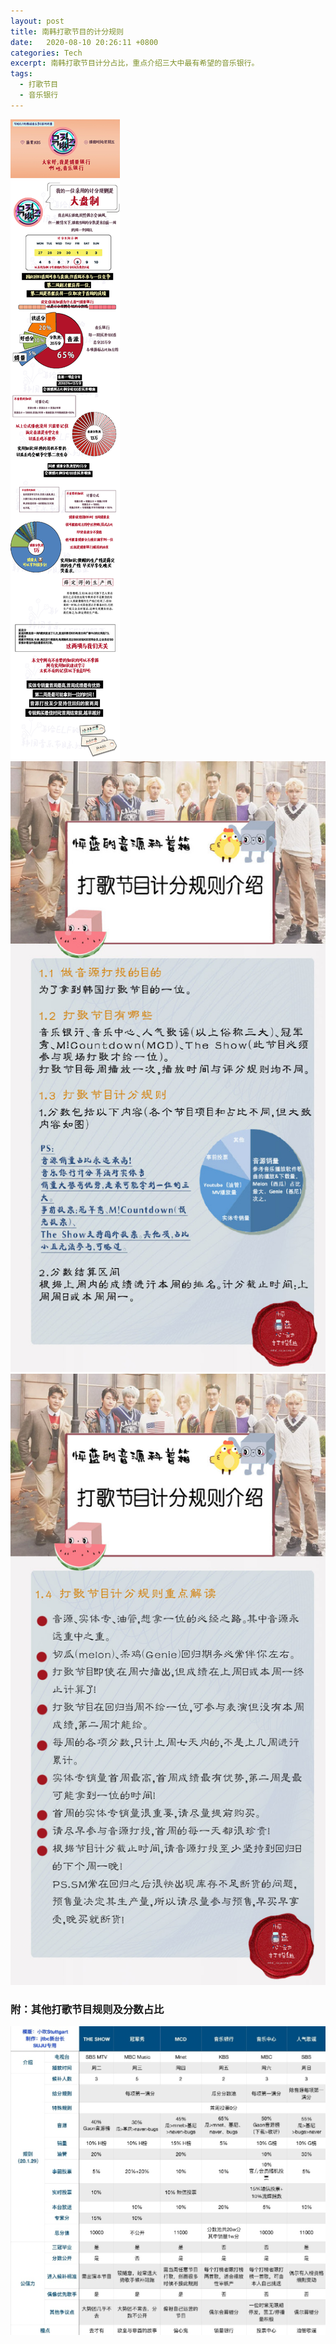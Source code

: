 ```yaml
---
layout: post
title: 南韩打歌节目的计分规则
date:   2020-08-10 20:26:11 +0800
categories: Tech
excerpt: 南韩打歌节目计分占比，重点介绍三大中最有希望的音乐银行。
tags:
  - 打歌节目
  - 音乐银行
---
```





![打歌3](./images/打歌3.jpg)
![打歌1](./images/打歌1_1.jpg)
![打歌2](./images/打歌2.jpg)


### 附：其他打歌节目规则及分数占比
![打歌4](./images/打歌4.jpg)